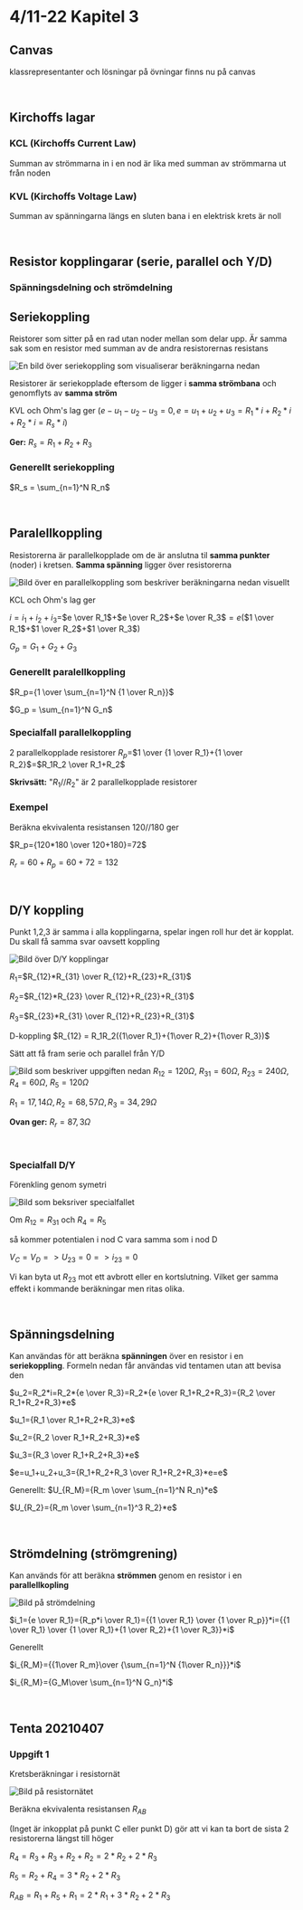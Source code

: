 # 4/11-22 Kapitel 3

## Canvas

klassrepresentanter och lösningar på övningar finns nu på canvas

&nbsp;

## Kirchoffs lagar

### KCL (Kirchoffs Current Law)

Summan av strömmarna in i en nod är lika med summan av strömmarna ut från noden

### KVL (Kirchoffs Voltage Law)

Summan av spänningarna längs en sluten bana i en elektrisk krets är noll

&nbsp;

## Resistor kopplingarar (serie, parallel och Y/D)

### Spänningsdelning och strömdelning  

## Seriekoppling

Reistorer som sitter på en rad utan noder mellan som delar upp. Är samma sak som en resistor med summan av de andra resistorernas resistans

![En bild över seriekoppling som visualiserar beräkningarna nedan](IMG20221104Serie.jpg)

Resistorer är seriekopplade eftersom de ligger i **samma strömbana** och genomflyts av **samma ström**

KVL och Ohm's lag ger $(e - u_1 -u_2 - u_3 = 0, e = u_1 + u_2 +u_3 = R_1*i + R_2*i + R_2*i = R_s*i)$

**Ger:** $R_s = R_1 + R_2 + R_3$

### Generellt seriekoppling

$R_s = \sum_{n=1}^N R_n$

&nbsp;

## Paralellkoppling

Resistorerna är parallelkopplade om de är anslutna til **samma punkter** (noder) i kretsen. **Samma spänning** ligger över resistorerna

![Bild över en parallelkoppling som beskriver beräkningarna nedan visuellt](IMG20221104Parallell.jpg)

KCL och Ohm's lag ger

$i = i_1 + i_2 + i_3=$$e \over R_1$$+$$e \over R_2$$+$$e \over R_3$$=e($$1 \over R_1$$+$$1 \over R_2$$+$$1 \over R_3$$)$

$G_p = G_1+G_2+G_3$

### Generellt paralellkoppling

$R_p={1 \over \sum_{n=1}^N {1 \over R_n}}$

$G_p = \sum_{n=1}^N G_n$

### Specialfall parallelkoppling

2 parallelkopplade resistorer
$R_p=$$1 \over {1 \over R_1}+{1 \over R_2}$$=$$R_1R_2 \over R_1+R_2$

**Skrivsätt:** "$R_1//R_2$" är 2 parallelkopplade resistorer

### Exempel

Beräkna ekvivalenta resistansen
120//180 ger

$R_p={120*180 \over 120+180}=72$

$R_r=60+R_p=60+72=132$

&nbsp;

## D/Y koppling

Punkt 1,2,3 är samma i alla kopplingarna, spelar ingen roll hur det är kopplat. Du skall få samma svar oavsett koppling

![Bild över D/Y kopplingar](IMG20221104YD.jpg)

$R_1=$$R_{12}*R_{31} \over R_{12}+R_{23}+R_{31}$

$R_2=$$R_{12}*R_{23} \over R_{12}+R_{23}+R_{31}$

$R_3=$$R_{23}*R_{31} \over R_{12}+R_{23}+R_{31}$

D-koppling
$R_{12} = R_1R_2({1\over R_1}+{1\over R_2}+{1\over R_3})$

Sätt att få fram serie och parallel från Y/D

![Bild som beskriver uppgiften nedan](IMG20221104YDUpgift.jpg)
$R_{12}=120Ω$, $R_{31}=60Ω$, $R_{23}=240Ω$, $R_4=60Ω$, $R_5=120Ω$

$R_1=17,14Ω, R_2=68,57Ω, R_3=34,29Ω$

**Ovan ger:** $R_r=87,3Ω$

&nbsp;

### Specialfall D/Y

Förenkling genom symetri

![Bild som beksriver specialfallet](IMG20221104YDSpecial.jpg)

Om $R_{12}=R_{31}$ och $R_4=R_5$

så kommer potentialen i nod C vara samma som i nod D

$V_C=V_D=>U_{23}=0=>i_{23}=0$

Vi kan byta ut $R_{23}$ mot ett avbrott eller en kortslutning. Vilket ger samma effekt i kommande beräkningar men ritas olika.

&nbsp;

## Spänningsdelning

Kan användas för att beräkna **spänningen** över en resistor i en **seriekoppling**. Formeln nedan får användas vid tentamen utan att bevisa den

$u_2=R_2*i=R_2*{e \over R_3}=R_2*{e \over R_1+R_2+R_3}={R_2 \over R_1+R_2+R_3}*e$

$u_1={R_1 \over R_1+R_2+R_3}*e$

$u_2={R_2 \over R_1+R_2+R_3}*e$

$u_3={R_3 \over R_1+R_2+R_3}*e$

$e=u_1+u_2+u_3={R_1+R_2+R_3 \over R_1+R_2+R_3}*e=e$

Generellt:
$U_{R_M}={R_m \over \sum_{n=1}^N R_n}*e$

$U_{R_2}={R_m \over \sum_{n=1}^3 R_2}*e$

&nbsp;

## Strömdelning (strömgrening)

Kan används för att beräkna **strömmen** genom en resistor i en **parallellkopling**

![Bild på strömdelning](IMG20221104Stdelning.jpg)

$i_1={e \over R_1}={R_p*i \over R_1}={{1 \over R_1} \over {1 \over R_p}}*i={{1 \over R_1} \over {1 \over R_1}+{1 \over R_2}+{1 \over R_3}}*i$

Generellt

$i_{R_M}={{1\over R_m}\over {\sum_{n=1}^N {1\over R_n}}}*i$

$i_{R_M}={G_M\over \sum_{n=1}^N G_n}*i$

&nbsp;
&nbsp;

## Tenta 20210407

### Uppgift 1

Kretsberäkningar i resistornät

![Bild på resistornätet](IMG20221104Tenta1.jpg)

Beräkna ekvivalenta resistansen $R_{AB}$

(Inget är inkopplat på punkt C eller punkt D) gör att vi kan ta bort de sista 2 resistorerna längst till höger

$R_4=R_3+R_3+R_2+R_2=2*R_2+2*R_3$

$R_5=R_2+R_4=3*R_2+2*R_3$

$R_{AB}=R_1+R_5+R_1=2*R_1+3*R_2+2*R_3$
